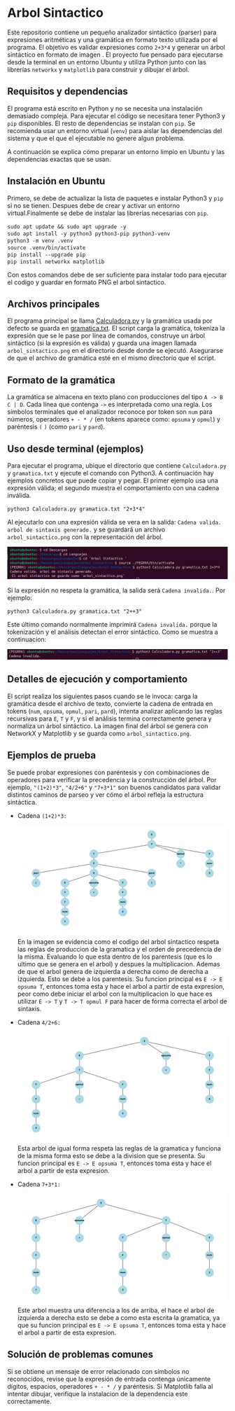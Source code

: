 # Arbol Sintactico

Este repositorio contiene un pequeño analizador sintáctico (parser) para expresiones aritméticas y una gramática en formato texto utilizada por el programa. El objetivo es validar expresiones como `2+3*4` y generar un árbol sintáctico en formato de imagen . El proyecto fue pensado para ejecutarse desde la terminal en un entorno Ubuntu y utiliza Python junto con las librerías `networkx` y `matplotlib` para construir y dibujar el árbol.

## Requisitos y dependencias

El programa está escrito en Python y no se necesita una instalación demasiado compleja. Para ejecutar el código se necesitara tener Python3 y `pip` disponibles. El resto de dependencias se instalan con `pip`. Se recomienda usar un entorno virtual (`venv`) para aislar las dependencias del sistema y que el que el ejecutable no genere algun problema. 

A continuación se explica cómo preparar un entorno limpio en Ubuntu y las dependencias exactas que se usan.

## Instalación en Ubuntu 

Primero, se debe de actualizar la lista de paquetes e instalar Python3 y `pip` si no se tienen. Despues debe de crear y activar un entorno virtual.Finalmente se debe de instalar las librerias necesarias con `pip`.

```
sudo apt update && sudo apt upgrade -y
sudo apt install -y python3 python3-pip python3-venv
python3 -m venv .venv
source .venv/bin/activate
pip install --upgrade pip
pip install networkx matplotlib
```
Con estos comandos debe de ser suficiente para instalar todo para ejecutar el codigo y guardar en formato PNG el arbol sintactico. 

## Archivos principales

El programa principal se llama [Calculadora.py](https://github.com/ALMA3112/Arbol-de-Sintaxis/blob/main/Arbol%20Sintactico/Calculadora.py) y la gramática usada por defecto se guarda en [gramatica.txt](https://github.com/ALMA3112/Arbol-de-Sintaxis/blob/main/Arbol%20Sintactico/gramatica.txt). El script carga la gramática, tokeniza la expresión que se le pase por línea de comandos, construye un árbol sintáctico (si la expresión es válida) y guarda una imagen llamada `arbol_sintactico.png` en el directorio desde donde se ejecutó. Asegurarse de que el archivo de gramática esté en el mismo directorio que el script. 

## Formato de la gramática

La gramática se almacena en texto plano con producciones del tipo `A -> B C | D`. Cada línea que contenga `->` es interpretada como una regla. Los símbolos terminales que el analizador reconoce por token son `num` para números, operadores `+ - * /` (en tokens aparece como: `opsuma` y `opmul`) y paréntesis `(` `)` (como `pari` y `pard`). 

## Uso desde terminal (ejemplos)

Para ejecutar el programa, ubique el directorio que contiene `Calculadora.py` y `gramatica.txt` y ejecute el comando con Python3. A continuación hay ejemplos concretos que puede copiar y pegar. El primer ejemplo usa una expresión válida; el segundo muestra el comportamiento con una cadena inválida.

```
python3 Calculadora.py gramatica.txt "2+3*4"
```

Al ejecutarlo con una expresión válida se vera en la salida: `Cadena valida. arbol de sintaxis generado.` y se guardará un archivo `arbol_sintactico.png` con la representación del árbol.

![](https://github.com/ALMA3112/Arbol-de-Sintaxis/blob/main/Imagenes/1.png)

Si la expresión no respeta la gramática, la salida será `Cadena invalida.`. Por ejemplo:

```
python3 Calculadora.py gramatica.txt "2++3"
```

Este último comando normalmente imprimirá `Cadena invalida.` porque la tokenización y el análisis detectan el error sintáctico. Como se muestra a continuacion: 

![](https://github.com/ALMA3112/Arbol-de-Sintaxis/blob/main/Imagenes/2.png)

## Detalles de ejecución y comportamiento

El script realiza los siguientes pasos cuando se le invoca: carga la gramática desde el archivo de texto, convierte la cadena de entrada en tokens (`num`, `opsuma`, `opmul`, `pari`, `pard`), intenta analizar aplicando las reglas recursivas para `E`, `T` y `F`, y si el análisis termina correctamente genera y normaliza un árbol sintáctico. La imagen final del árbol se genera con NetworkX y Matplotlib y se guarda como `arbol_sintactico.png`.

## Ejemplos de prueba 

Se puede probar expresiones con paréntesis y con combinaciones de operadores para verificar la precedencia y la construcción del árbol. Por ejemplo, `"(1+2)*3"`, `"4/2+6"` y `"7+3*1"` son buenos candidatos para validar distintos caminos de parseo y ver cómo el árbol refleja la estructura sintáctica.

- Cadena `(1+2)*3:`
  
    ![](https://github.com/ALMA3112/Arbol-de-Sintaxis/blob/main/Imagenes/3.png)

    En la imagen se evidencia como el codigo del arbol sintactico respeta las reglas de produccion de la gramatica y el orden de precedencia de la misma. Evaluando lo que esta dentro de los parentesis (que es lo ultimo que se genera en el arbol) y despues la multiplicacion. Ademas de que el arbol genera de izquierda a derecha como de derecha a izquierda. Esto se debe a los parentesis. Su funcion principal es `E -> E opsuma T`, entonces toma esta y hace el arbol a partir de esta expresion, peor como debe iniciar el arbol con la multiplicacion lo que hace es utilizar `E -> T` y `T -> T opmul F` para hacer de forma correcta el arbol de sintaxis. 


- Cadena `4/2+6:`

    ![](https://github.com/ALMA3112/Arbol-de-Sintaxis/blob/main/Imagenes/4.png)

    Esta arbol de igual forma respeta las reglas de la gramatica y funciona de la misma forma esto se debe a la division que se presenta. Su funcion principal es `E -> E opsuma T`, entonces toma esta y hace el arbol a partir de esta expresion.


- Cadena `7+3*1:`

    ![](https://github.com/ALMA3112/Arbol-de-Sintaxis/blob/main/Imagenes/5.png)

    Este arbol muestra una diferencia a los de arriba, el hace el arbol de izquierda a derecha esto se debe a como esta escrita la gramatica, ya que su funcion principal es `E -> E opsuma T`, entonces toma esta y hace el arbol a partir de esta expresion. 

## Solución de problemas comunes

Si se obtiene un mensaje de error relacionado con símbolos no reconocidos, revise que la expresión de entrada contenga únicamente dígitos, espacios, operadores `+ - * /` y paréntesis. Si Matplotlib falla al intentar dibujar, verifique la instalacion de la dependencia este correctamente. 
